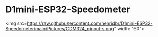 # D1mini-ESP32-Speedometer




<img src=https://raw.githubusercontent.com/henridbr/D1mini-ESP32-Speedometer/main/Pictures/CDM324_pinout-s.png" width: "60">

